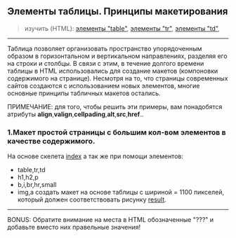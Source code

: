## Элементы таблицы. Принципы макетирования

> изучить (HTML):
[элементы "table"](http://htmlbook.ru/html/table),
[элементы "tr"](http://htmlbook.ru/html/tr),
[элементы "td"](http://htmlbook.ru/html/td),

---

Таблица позволяет организовать пространство упорядоченным образом в горизонтальном и вертикальном направлениях, разделяя его на строки и столбцы. В связи с этим, в течение долгого времени таблицы в HTML использовались для создание макетов (компоновки содержимого на странице).
Несмотря на то, что страницы современных сайтов создаются с использованием новых элементов, многие основные принципы табличных макетов остались.

ПРИМЕЧАНИЕ: для того, чтобы решить эти примеры, вам понадобятся атрибуты **align**,**valign**,**cellpading**,**alt**,**src**,**href**..

### 1.Макет простой страницы с большим кол-вом элементов в качестве содержимого.
На основе скелета [index](index.html) а так же при помощи элементов:
* table,tr,td
* h1,h2,p
* b,i,br,hr,small
* img,a
создать макет на основе таблицы с шириной = 1100 пикселей, который должен соответствовать рисунку [result](result.png).

---

BONUS: Обратите внимание на места в HTML обозначенные  "???" и добавьте вместо них правельные значения!
